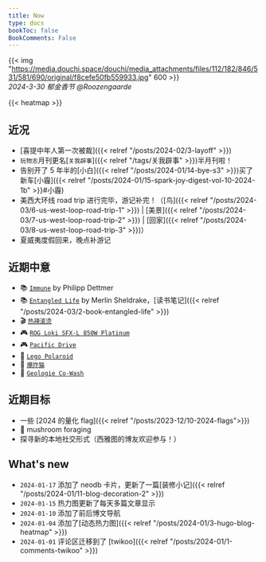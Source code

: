 ```yaml
---
title: Now
type: docs
bookToc: false
BookComments: False
---
```

{{< img "https://media.douchi.space/douchi/media_attachments/files/112/182/846/531/581/690/original/f8cefe50fb559933.jpg" 600 >}} \
*2024-3-30 郁金香节 @Roozengaarde*

{{< heatmap >}}

## 近况
- [喜提中年人第一次被裁]({{< relref "/posts/2024-02/3-layoff" >}})
- `玩物志`月刊更名[`关我辟事`]({{< relref "/tags/关我辟事" >}})半月刊啦！
- 告别开了 5 年半的[小白]({{< relref "/posts/2024-01/14-bye-s3" >}})买了新车[小霾]({{< relref "/posts/2024-01/15-spark-joy-digest-vol-10-2024-1b" >}}#小霾)
- 美西大环线 road trip 进行完毕，游记补完！（[鸟]({{< relref "/posts/2024-03/6-us-west-loop-road-trip-1" >}}) | [美景]({{< relref "/posts/2024-03/7-us-west-loop-road-trip-2" >}}) | [回家]({{< relref "/posts/2024-03/8-us-west-loop-road-trip-3" >}})）
- 夏威夷度假回来，晚点补游记

## 近期中意
- 📚 [`Immune`](https://amzn.to/49IxrhQ) by Philipp Dettmer
- 📚 [`Entangled Life`](https://amzn.to/4bTZQU1) by Merlin Sheldrake，[读书笔记]({{< relref "/posts/2024-03/2-book-entangled-life" >}})
- 🎬 [`热辣滚烫`](https://t.me/mtfront/3125?utm_source=blog)
- 🎮 [`ROG Loki SFX-L 850W Platinum`](https://amzn.to/49fBZwj)
- 🎮 [`Pacific Drive`](https://neodb.social/game/55WQA9lPSEtD4PYHY69bs2)
- 🧱 [`Lego Polaroid`](https://amzn.to/49t1zhh)
- 🎲 [`爆炸猫`](https://amzn.to/47Bznar)
- 🧘 [`Geologie Co-Wash`](https://amzn.to/3tM9O8Z)

## 近期目标
- 一些 [2024 的量化 flag]({{< relref "/posts/2023-12/10-2024-flags">}})
- 🍄 mushroom foraging
- 探寻新的本地社交形式（西雅图的博友欢迎参与！）

## What's new
- `2024-01-17` 添加了 neodb 卡片，更新了一篇[装修小记]({{< relref "/posts/2024-01/11-blog-decoration-2" >}})
- `2024-01-15` 热力图更新了每天多篇文章显示
- `2024-01-10` 添加了前后博文导航 
- `2024-01-04` 添加了[动态热力图]({{< relref "/posts/2024-01/3-hugo-blog-heatmap" >}}) 
- `2024-01-01` 评论区迁移到了 [twikoo]({{< relref "/posts/2024-01/1-comments-twikoo" >}}) 


